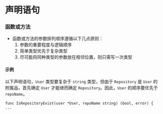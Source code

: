 # 声明语句

### 函数或方法

- 函数或方法的参数排列顺序遵循以下几点原则：
	1. 参数的重要程度与逻辑顺序
	2. 简单类型优先于复杂类型
	3. 尽可能将同种类型的参数放在相邻位置，则只需写一次类型
	
#### 示例

以下声明语句，`User` 类型要复杂于 `string` 类型，但由于 `Repository` 是 `User` 的附属品，首先确定 `User` 才能继而确定 `Repository`。因此，`User` 的顺序要优先于 `repoName`。

	func IsRepositoryExist(user *User, repoName string) (bool, error) { ...